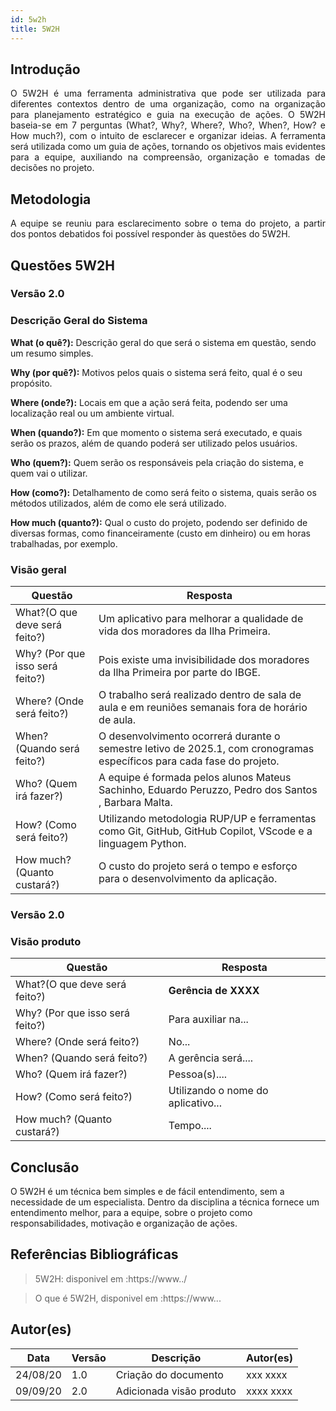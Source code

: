 ```yaml
---
id: 5w2h
title: 5W2H
---
```


## Introdução

<p align = "justify">
    O 5W2H é uma ferramenta administrativa  que pode ser utilizada para diferentes contextos dentro de uma organização, como na organização para planejamento estratégico e guia na execução de ações. O 5W2H baseia-se em 7 perguntas (What?, Why?, Where?, Who?, When?, How? e How much?), com o intuito de esclarecer e organizar ideias. A ferramenta será utilizada como um guia de ações, tornando os objetivos mais evidentes para a equipe, auxiliando na compreensão, organização e tomadas de decisões no projeto.
</p>

## Metodologia

<p align = "justify">
    A equipe se reuniu para esclarecimento sobre o tema do projeto, a partir dos pontos debatidos foi possível responder às questões do 5W2H.
</p>


## Questões 5W2H

### Versão 2.0

### Descrição Geral do Sistema

**What (o quê?):** Descrição geral do que será o sistema em questão, sendo um resumo simples.

**Why (por quê?):** Motivos pelos quais o sistema será feito, qual é o seu propósito.

**Where (onde?):** Locais em que a ação será feita, podendo ser uma localização real ou um ambiente virtual.

**When (quando?):** Em que momento o sistema será executado, e quais serão os prazos, além de quando poderá ser utilizado pelos usuários.

**Who (quem?):** Quem serão os responsáveis pela criação do sistema, e quem vai o utilizar.

**How (como?):** Detalhamento de como será feito o sistema, quais serão os métodos utilizados, além de como ele será utilizado.

**How much (quanto?):** Qual o custo do projeto, podendo ser definido de diversas formas, como financeiramente (custo em dinheiro) ou em horas trabalhadas, por exemplo.

### Visão geral

|Questão|Resposta|
|-------|--------|
|What?(O que deve será feito?)|Um aplicativo para melhorar a qualidade de vida dos moradores da Ilha Primeira.|
|Why? (Por que isso será feito?)|Pois existe uma invisibilidade dos moradores da Ilha Primeira por parte do IBGE.|
|Where? (Onde será feito?)|O trabalho será realizado dentro de sala de aula e em reuniões semanais fora de horário de aula.|
|When? (Quando será feito?)|O desenvolvimento ocorrerá durante o semestre letivo de 2025.1, com cronogramas específicos para cada fase do projeto.|
|Who? (Quem irá fazer?)|A equipe é formada pelos alunos Mateus Sachinho, Eduardo Peruzzo, Pedro dos Santos , Barbara Malta.|
|How? (Como será feito?)|Utilizando metodologia RUP/UP e ferramentas como Git, GitHub, GitHub Copilot, VScode e a linguagem Python.|
|How much? (Quanto custará?)|O custo do projeto será o tempo e esforço para o desenvolvimento da aplicação.|

### Versão 2.0

### Visão produto

|Questão|Resposta|
|-------|--------|
|What?(O que deve será feito?)| **Gerência de XXXX**|
|Why? (Por que isso será feito?)| Para auxiliar na...|
|Where? (Onde será feito?)|No...|
|When? (Quando será feito?)| A gerência será....|
|Who? (Quem irá fazer?)| Pessoa(s)....|
|How? (Como será feito?)| Utilizando o nome do aplicativo... |
|How much? (Quanto custará?)|Tempo....|


## Conclusão

O 5W2H é um técnica bem simples e de fácil entendimento, sem a necessidade de um especialista. Dentro da disciplina a técnica fornece um entendimento melhor, para a equipe, sobre o projeto como responsabilidades, motivação e organização de ações.


## Referências Bibliográficas
> 5W2H: disponivel em :https://www../

> O que é 5W2H, disponivel em :https://www...

## Autor(es)
| Data | Versão | Descrição | Autor(es) |
| -- | -- | -- | -- |
| 24/08/20 | 1.0 | Criação do documento | xxx xxxx |
| 09/09/20 | 2.0 | Adicionada visão produto | xxxx xxxx |